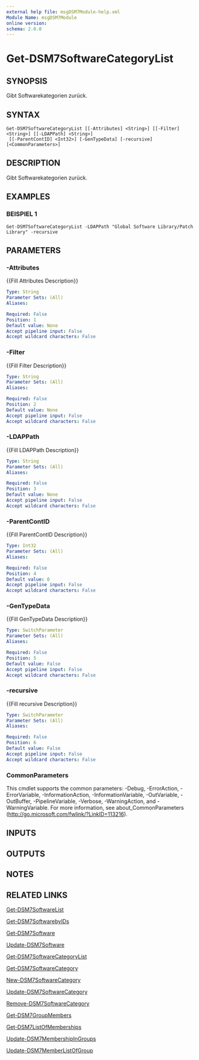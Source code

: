 ```yaml
---
external help file: msgDSM7Module-help.xml
Module Name: msgDSM7Module
online version:
schema: 2.0.0
---
```


# Get-DSM7SoftwareCategoryList

## SYNOPSIS
Gibt Softwarekategorien zurück.

## SYNTAX

```
Get-DSM7SoftwareCategoryList [[-Attributes] <String>] [[-Filter] <String>] [[-LDAPPath] <String>]
 [[-ParentContID] <Int32>] [-GenTypeData] [-recursive] [<CommonParameters>]
```

## DESCRIPTION
Gibt Softwarekategorien zurück.

## EXAMPLES

### BEISPIEL 1
```
Get-DSM7SoftwareCategoryList -LDAPPath "Global Software Library/Patch Library" -recursive
```

## PARAMETERS

### -Attributes
{{Fill Attributes Description}}

```yaml
Type: String
Parameter Sets: (All)
Aliases:

Required: False
Position: 1
Default value: None
Accept pipeline input: False
Accept wildcard characters: False
```

### -Filter
{{Fill Filter Description}}

```yaml
Type: String
Parameter Sets: (All)
Aliases:

Required: False
Position: 2
Default value: None
Accept pipeline input: False
Accept wildcard characters: False
```

### -LDAPPath
{{Fill LDAPPath Description}}

```yaml
Type: String
Parameter Sets: (All)
Aliases:

Required: False
Position: 3
Default value: None
Accept pipeline input: False
Accept wildcard characters: False
```

### -ParentContID
{{Fill ParentContID Description}}

```yaml
Type: Int32
Parameter Sets: (All)
Aliases:

Required: False
Position: 4
Default value: 0
Accept pipeline input: False
Accept wildcard characters: False
```

### -GenTypeData
{{Fill GenTypeData Description}}

```yaml
Type: SwitchParameter
Parameter Sets: (All)
Aliases:

Required: False
Position: 5
Default value: False
Accept pipeline input: False
Accept wildcard characters: False
```

### -recursive
{{Fill recursive Description}}

```yaml
Type: SwitchParameter
Parameter Sets: (All)
Aliases:

Required: False
Position: 6
Default value: False
Accept pipeline input: False
Accept wildcard characters: False
```

### CommonParameters
This cmdlet supports the common parameters: -Debug, -ErrorAction, -ErrorVariable, -InformationAction, -InformationVariable, -OutVariable, -OutBuffer, -PipelineVariable, -Verbose, -WarningAction, and -WarningVariable. For more information, see about_CommonParameters (http://go.microsoft.com/fwlink/?LinkID=113216).

## INPUTS

## OUTPUTS

## NOTES

## RELATED LINKS

[Get-DSM7SoftwareList]()

[Get-DSM7SoftwarebyIDs]()

[Get-DSM7Software]()

[Update-DSM7Software]()

[Get-DSM7SoftwareCategoryList]()

[Get-DSM7SoftwareCategory]()

[New-DSM7SoftwareCategory]()

[Update-DSM7SoftwareCategory]()

[Remove-DSM7SoftwareCategory]()

[Get-DSM7GroupMembers]()

[Get-DSM7ListOfMemberships]()

[Update-DSM7MembershipInGroups]()

[Update-DSM7MemberListOfGroup]()

